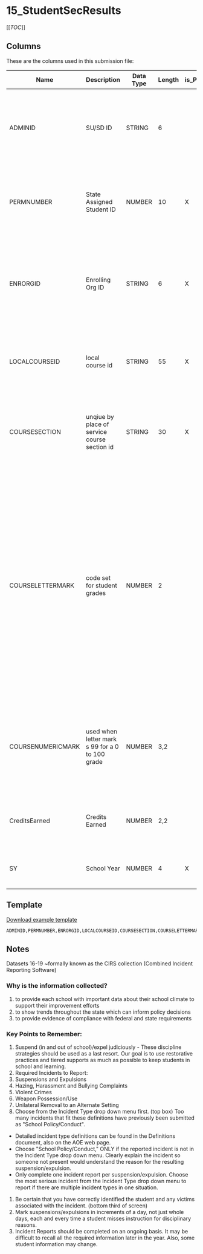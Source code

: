
# 15_StudentSecResults

[[_TOC_]]

## Columns

These are the columns used in this submission file:

| Name              | Description                                     | Data Type | Length | is_PK | Codeset                                     | Definition                                                                                                                                                                                                                                                                                                                          |
|-------------------|-------------------------------------------------|-----------|--------|-------|---------------------------------------------|-------------------------------------------------------------------------------------------------------------------------------------------------------------------------------------------------------------------------------------------------------------------------------------------------------------------------------------|
| ADMINID           | SU/SD ID                                        | STRING    | 6      |       | [Issued by AOE](/Codesets/ADMINID)          | The VT AOE assigned unique identifier for the Supervisory Union/District that is submitting data.                                                                                                                                                                                                                                   |
| PERMNUMBER        | State Assigned Student ID                       | NUMBER    | 10     | X     |                                             | The VT AOE assigned unique student identifier.  This number is distinct for each student over time.                                                                                                                                                                                                                                 |
| ENRORGID          | Enrolling Org ID                                | STRING    | 6      | X     | [Issued by AOE](/Codesets/ENRORGID)         | The VT AOE assigned unique identifier for an organization providing direct instructional or educational services.                                                                                                                                                                                                                   |
| LOCALCOURSEID     | local course id                                 | STRING    | 55     | X     |                                             | A unique identifier assigned by the school to each of their offered courses in a school year.                                                                                                                                                                                                                                       |
| COURSESECTION     | unqiue by place of service course section id    | STRING    | 30     | X     |                                             | A unique identifier assigned by the school to each of their offered course sections in a given school year.                                                                                                                                                                                                                         |
| COURSELETTERMARK  | code set for student grades                     | NUMBER    | 2      |       | [Issued by AOE](/Codesets/COURSELETTERMARK) | A codeset value indicating a meaningful alphabetical or categorical expression of performance of an individual in a course section. The codeset allows results to be expressed in different ranges of passing marks (e.g. A,B,C) and / or levels (e.g. A+, A, A-) or categories (e.g. Pass/Fail, levels of proficiency attainment). |
| COURSENUMERICMARK | used when letter mark s 99 for a 0 to 100 grade | NUMBER    | 3,2    |       |                                             | A numeric value indicating the course mark achieved on a 100-point (percentage) scale. This value may contain up to 2 decimal places.                                                                                                                                                                                               |
| CreditsEarned     | Credits Earned                                  | NUMBER    | 2,2    |       |                                             | The amount of credits earned by a student upon completion of the course section.                                                                                                                                                                                                                                                    |
| SY                | School Year                                     | NUMBER    | 4      | X     |                                             | The school year for which data is being submitted.                                                                                                                                                                                                                                                                                  |

## Template

[Download example template](/.attachments/submission-templates/15_StudentSecResults.csv)

```
ADMINID,PERMNUMBER,ENRORGID,LOCALCOURSEID,COURSESECTION,COURSELETTERMARK,COURSENUMERICMARK,CreditsEarned,SY
```
      
## Notes
Datasets 16-19 ~formally known as the CIRS collection (Combined Incident Reporting Software)

### Why is the information collected?

1. to provide each school with important data about their school climate to support their improvement efforts
2. to show trends throughout the state which can inform policy decisions
3. to provide evidence of compliance with federal and state requirements

### Key Points to Remember:

1. Suspend (in and out of school)/expel judiciously - These discipline strategies should be used as a last resort. Our goal is to use restorative practices and tiered supports as much as possible to keep students in school and learning.
2. Required Incidents to Report:
  1. Suspensions and Expulsions
  2. Hazing, Harassment and Bullying Complaints
  3. Violent Crimes
  4. Weapon Possession/Use
  5. Unilateral Removal to an Alternate Setting
3. Choose from the Incident Type drop down menu first. (top box) Too many incidents that fit these definitions have previously been submitted as &quot;School Policy/Conduct&quot;.

- Detailed incident type definitions can be found in the Definitions document, also on the AOE web page.
- Choose &quot;School Policy/Conduct,&quot; ONLY if the reported incident is not in the Incident Type drop down menu. Clearly explain the incident so someone not present would understand the reason for the resulting suspension/expulsion.
- Only complete one incident report per suspension/expulsion. Choose the most serious incident from the Incident Type drop down menu to report if there are multiple incident types in one situation.

1. Be certain that you have correctly identified the student and any victims associated with the incident. (bottom third of screen)
2. Mark suspensions/expulsions in increments of a day, not just whole days, each and every time a student misses instruction for disciplinary reasons.
3. Incident Reports should be completed on an ongoing basis. It may be difficult to recall all the required information later in the year. Also, some student information may change.  